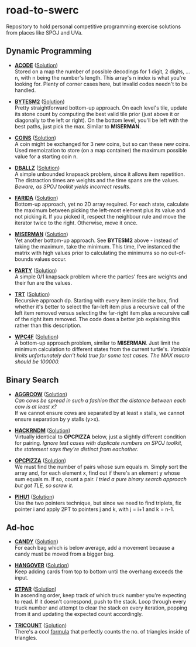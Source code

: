 # road-to-swerc
Repository to hold personal competitive programming exercise solutions from places like SPOJ and UVa.

## Dynamic Programming
* [**ACODE**](http://www.spoj.com/problems/ACODE/) ([Solution](https://github.com/aquelemiguel/road-to-swerc/tree/master/spoj/june-2018/ACODE.cpp))  
Stored on a map the number of possible decodings for 1 digit, 2 digits, ... n, with n being the number's length. This array's n index is what you're looking for. Plenty of corner cases here, but invalid codes needn't to be handled.

* [**BYTESM2**](http://www.spoj.com/problems/BYTESM2/) ([Solution](https://github.com/aquelemiguel/road-to-swerc/tree/master/spoj/july-2018/BYTESM2.cpp))  
Pretty straightforward bottom-up approach. On each level's tile, update its stone count by computing the best valid tile prior (just above it or diagonally to the left or right). On the bottom level, you'll be left with the best paths, just pick the max. Similar to **MISERMAN**.

* [**COINS**](http://www.spoj.com/problems/COINS/) ([Solution](https://github.com/aquelemiguel/road-to-swerc/tree/master/spoj/june-2018/COINS.cpp))  
A coin might be exchanged for 3 new coins, but so can these new coins. Used memoization to store (on a map container) the maximum possible value for a starting coin n.

* [**DBALLZ**](https://www.spoj.com/problems/DBALLZ/) ([Solution](https://github.com/aquelemiguel/road-to-swerc/blob/master/spoj/june-2018/DBALLZ.cpp))  
A simple unbounded knapsack problem, since it allows item repetition. The distraction times are weights and the time spans are the values. *Beware, as SPOJ toolkit yields incorrect results.*

* [**FARIDA**](https://www.spoj.com/problems/FARIDA/) ([Solution](https://github.com/aquelemiguel/road-to-swerc/blob/master/spoj/july-2018/FARIDA.cpp))  
Bottom-up approach, yet no 2D array required. For each state, calculate the maximum between picking the left-most element plus its value and not picking it. If you picked it, respect the neighbour rule and move the iterator twice to the right. Otherwise, move it once.

* [**MISERMAN**](https://www.spoj.com/problems/MISERMAN/) ([Solution](https://github.com/aquelemiguel/road-to-swerc/blob/master/spoj/july-2018/MISERMAN.cpp))  
Yet another bottom-up approach. See **BYTESM2** above - instead of taking the maximum, take the minimum. This time, I've instanced the matrix with high values prior to calculating the minimums so no out-of-bounds values occur.

* [**PARTY**](http://www.spoj.com/problems/PARTY/) ([Solution](https://github.com/aquelemiguel/road-to-swerc/tree/master/spoj/june-2018/PARTY.cpp))  
A simple 0/1 knapsack problem where the parties' fees are weights and their fun are the values.

* [**TRT**](http://www.spoj.com/problems/TRT/) ([Solution](https://github.com/aquelemiguel/road-to-swerc/tree/master/spoj/june-2018/TRT.cpp))  
Recursive approach dp. Starting with every item inside the box, find whether it's better to select the far-left item plus a recursive call of the left item removed versus selecting the far-right item plus a recursive call of the right item removed. The code does a better job explaining this rather than this description.

* [**WPC4F**](https://www.spoj.com/problems/WPC4F/) ([Solution](https://github.com/aquelemiguel/road-to-swerc/blob/master/spoj/july-2018/WPC4F.cpp))  
A bottom-up approach problem, similar to **MISERMAN**. Just limit the minimum calculation to different states from the current turtle's. *Variable limits unfortunately don't hold true for some test cases. The MAX macro should be 100000.*

## Binary Search
* [**AGGRCOW**](https://www.spoj.com/problems/AGGRCOW/) ([Solution](https://github.com/aquelemiguel/road-to-swerc/blob/master/spoj/june-2018/AGGRCOW.cpp))  
*Can cows be spread in such a fashion that the distance between each cow is at least x?*  
If we cannot ensure cows are separated by at least x stalls, we cannot ensure separation by y stalls (y>x).

* [**HACKRNDM**](https://www.spoj.com/problems/HACKRNDM/) ([Solution](https://github.com/aquelemiguel/road-to-swerc/blob/master/spoj/july-2018/HACKRNDM.cpp))  
Virtually identical to **OPCPIZZA** below, just a slightly different condition for pairing. *Ignore test cases with duplicate numbers on SPOJ toolkit, the statement says they're distinct from eachother.*

* [**OPCPIZZA**](https://www.spoj.com/problems/OPCPIZZA/) ([Solution](https://github.com/aquelemiguel/road-to-swerc/blob/master/spoj/july-2018/OPCPIZZA.cpp))  
We must find the number of pairs whose sum equals m. Simply sort the array and, for each element x, find out if there's an element y whose sum equals m. If so, count a pair. *I tried a pure binary search approach but got TLE, so screw it.*

* [**PIHU1**](https://www.spoj.com/problems/PIHU1/) ([Solution](https://github.com/aquelemiguel/road-to-swerc/blob/master/spoj/july-2018/PIHU1.cpp))  
Use the two pointers technique, but since we need to find triplets, fix pointer i and apply 2PT to pointers j and k, with j = i+1 and k = n-1.

## Ad-hoc
* [**CANDY**](https://www.spoj.com/problems/CANDY/) ([Solution](https://github.com/aquelemiguel/road-to-swerc/blob/master/spoj/june-2018/CANDY.cpp))  
For each bag which is below average, add a movement because a candy must be moved from a bigger bag.

* [**HANGOVER**](https://www.spoj.com/problems/HANGOVER/) ([Solution](https://github.com/aquelemiguel/road-to-swerc/blob/master/spoj/june-2018/HANGOVER.cpp))  
Keep adding cards from top to bottom until the overhang exceeds the input.

* [**STPAR**](https://www.spoj.com/problems/STPAR/) ([Solution](https://github.com/aquelemiguel/road-to-swerc/blob/master/spoj/july-2018/STPAR.cpp))  
In ascending order, keep track of which truck number you're expecting to read. If it doesn't correspond, push to the stack. Loop through every truck number and attempt to clear the stack on every iteration, popping from it and updating the expected count accordingly.

* [**TRICOUNT**](https://www.spoj.com/problems/TRICOUNT/) ([Solution](https://github.com/aquelemiguel/road-to-swerc/blob/master/spoj/june-2018/TRICOUNT.cpp))  
There's a cool [formula](http://www.billthelizard.com/2009/08/how-many-triangles.html) that perfectly counts the no. of triangles inside of triangles.



